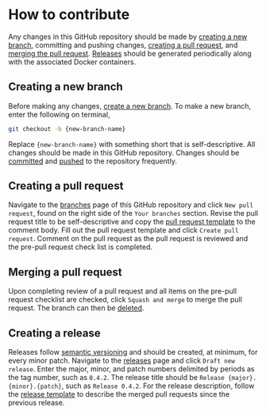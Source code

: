 # How to contribute
Any changes in this GitHub repository should be made by [creating a new branch](#creating-a-new-branch), committing and pushing changes, [creating a pull request](#creating-a-pull-request), and [merging the pull request](#merging-a-pull-request). [Releases](#creating-a-release) should be generated periodically along with the associated Docker containers.

## Creating a new branch
Before making any changes, [create a new branch](https://www.howtogeek.com/714112/how-to-create-a-new-branch-in-github/). To make a new branch, enter the following on terminal,
```bash
git checkout -b {new-branch-name}
```

Replace `{new-branch-name}` with something short that is self-descriptive. All changes should be made in this GitHub repository. Changes should be [committed](https://github.com/git-guides/git-commit) and [pushed](https://github.com/git-guides/git-push) to the repository frequently.

## Creating a pull request 
Navigate to the [branches](https://github.com/vanallenlab/moalmanac/branches) page of this GitHub repository and click `New pull request`, found on the right side of the `Your branches` section. Revise the pull request title to be self-descriptive and copy the [pull request template](template-pull-request.md) to the comment body. Fill out the pull request template and click `Create pull request`. Comment on the pull request as the pull request is reviewed and the pre-pull request check list is completed.

## Merging a pull request
Upon completing review of a pull request and all items on the pre-pull request checklist are checked, click `Squash and merge` to merge the pull request. The branch can then be [deleted](https://docs.github.com/en/repositories/configuring-branches-and-merges-in-your-repository/managing-branches-in-your-repository/deleting-and-restoring-branches-in-a-pull-request).

## Creating a release
Releases follow [semantic versioning](https://semver.org/) and should be created, at minimum, for every minor patch. Navigate to the [releases](https://github.com/vanallenlab/moalmanac/releases) page and click `Draft new release`. Enter the major, minor, and patch numbers delimited by periods as the tag number, such as `0.4.2`. The release title should be `Release {major}.{minor}.{patch}`, such as `Release 0.4.2`. For the release description, follow the [release template](template-release.md) to describe the merged pull requests since the previous release.
